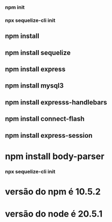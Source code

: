 ### npm init
### npx sequelize-cli init

## npm install
## npm install sequelize
## npm install express
## npm install  mysql3
## npm install expresss-handlebars
## npm install connect-flash
## npm install express-session
# npm install body-parser

### npx sequelize-cli init

# versão do npm é 10.5.2
# versão do node é 20.5.1